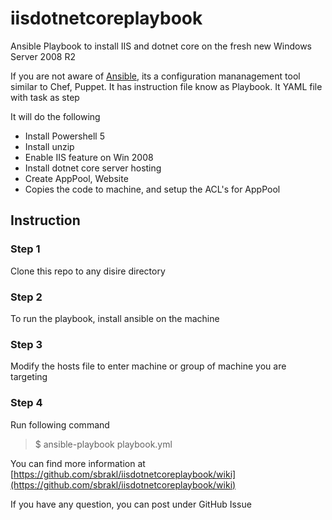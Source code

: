 # iisdotnetcoreplaybook
Ansible Playbook to install IIS and dotnet core on the fresh new Windows Server 2008 R2

If you are not aware of [Ansible](https://www.ansible.com/quick-start-video), its a configuration mananagement tool similar to Chef, Puppet. It has instruction file know as Playbook. It YAML file with task as step

It will do the following
- Install Powershell 5
- Install unzip
- Enable IIS feature on Win 2008
- Install dotnet core server hosting
- Create AppPool, Website
- Copies the code to machine, and setup the ACL's for AppPool

## Instruction

### Step 1
Clone this repo to any disire directory

### Step 2
To run the playbook, install ansible on the machine

### Step 3
Modify the hosts file to enter machine or group of machine you are targeting

### Step 4
Run following command

> $ ansible-playbook playbook.yml 

You can find more information at 
[https://github.com/sbrakl/iisdotnetcoreplaybook/wiki](https://github.com/sbrakl/iisdotnetcoreplaybook/wiki)

If you have any question, you can post under GitHub Issue